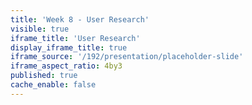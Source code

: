 ```yaml
---
title: 'Week 8 - User Research'
visible: true
iframe_title: 'User Research'
display_iframe_title: true
iframe_source: '/192/presentation/placeholder-slide'
iframe_aspect_ratio: 4by3
published: true
cache_enable: false
---
```

